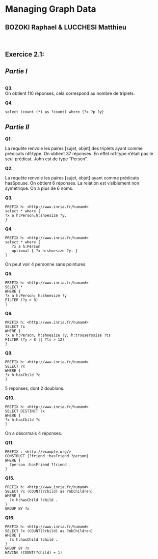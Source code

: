 # **Managing Graph Data**

## **BOZOKI** Raphael & **LUCCHESI** Matthieu
&nbsp;

## Exercice 2.1:
##	*Partie I* 
\
**Q3.**\
On obtient 110 réponses, cela correspond au nombre de triplets.

**Q4.**
```
select (count (*) as ?count) where {?x ?p ?y}
```

##	*Partie II* 

**Q1.**

La requête renvoie les paires [sujet, objet] des triplets ayant comme prédicats rdf:type.
On obtient 37 réponses. 
En effet rdf:type n’était pas le seul prédicat.
John est de type “Person”.

**Q2.**

La requête renvoie les paires [sujet, objet] ayant comme prédicats hasSpouse.
On obtient 6 réponses. La relation est visiblement non symétrique. On a plus de 6 noms.

**Q3.**
```
PREFIX h: <http://www.inria.fr/human#>
select * where {
?x a h:Person;h:shoesize ?y.
}
```

**Q4.**
```turtle
PREFIX h: <http://www.inria.fr/human#>
select * where {
   ?x a h:Person
   optional { ?x h:shoesize ?y. }
}
```
On peut voir 4 personne sans pointures

**Q5.**
```
PREFIX h: <http://www.inria.fr/human#>
SELECT *
WHERE {
?x a h:Person; h:shoesize ?y
FILTER (?y > 8)
}
```

**Q6.**
```
PREFIX h: <http://www.inria.fr/human#>
SELECT ?x
WHERE {
?x a h:Person; h:shoesize ?y; h:trouserssize ?ts
FILTER (?y > 8 || ?ts > 12)
}
```


**Q9.**
```
PREFIX h: <http://www.inria.fr/human#>
SELECT ?x
WHERE {
?x h:hasChild ?c
}
```
5 réponses, dont 2 doublons.

**Q10.**
```
PREFIX h: <http://www.inria.fr/human#>
SELECT DISTINCT ?x
WHERE {
?x h:hasChild ?c
}
```
On a désormais 4 réponses.

**Q11.**
```
PREFIX : <http://example.org/>
CONSTRUCT {?friend :hasFriend ?person}
WHERE {
  ?person :hasFriend ?friend .
}
```

**Q15.**
```
PREFIX h: <http://www.inria.fr/human#>
SELECT ?x (COUNT(?child) as ?nbChildren)
WHERE {
  ?x h:hasChild ?child .
}
GROUP BY ?x
```

**Q16.**
```
PREFIX h: <http://www.inria.fr/human#>
SELECT ?x (COUNT(?child) as ?nbChildren)
WHERE {
  ?x h:hasChild ?child .
}
GROUP BY ?x
HAVING (COUNT(?child) = 1)
```
